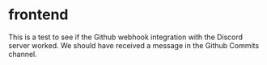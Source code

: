 # frontend

This is a test to see if the Github webhook integration with the Discord server worked. We should have received a message in the Github Commits channel.
